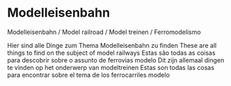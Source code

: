 # Modelleisenbahn
Modelleisenbahn / Model railroad / Model treinen / Ferromodelismo 

Hier sind alle Dinge zum Thema Modelleisenbahn zu finden 
These are all things to find on the subject of model railways
Estas são todas as coisas para descobrir sobre o assunto de ferrovias modelo
Dit zijn allemaal dingen te vinden op het onderwerp van modeltreinen
Estas son todas las cosas para encontrar sobre el tema de los ferrocarriles modelo
